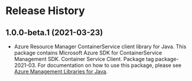 # Release History

## 1.0.0-beta.1 (2021-03-23)

- Azure Resource Manager ContainerService client library for Java. This package contains Microsoft Azure SDK for ContainerService Management SDK. Container Service Client. Package tag package-2021-03. For documentation on how to use this package, please see [Azure Management Libraries for Java](https://aka.ms/azsdk/java/mgmt).
